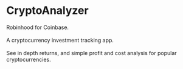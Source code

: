 # CryptoAnalyzer
Robinhood for Coinbase.
<br><br>
A cryptocurrency investment tracking app.
<br><br>
See in depth returns, and simple profit and cost analysis for popular cryptocurrencies.
